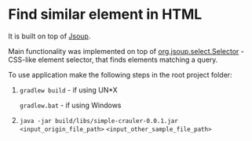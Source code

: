 # Find similar element in HTML


It is built on top of [Jsoup](https://jsoup.org/).

Main functionality was implemented on top of [org.jsoup.select.Selector](https://jsoup.org/apidocs/org/jsoup/select/Selector.html) - CSS-like element selector, that finds elements matching a query.

To use application make the following steps
in the root project folder:
1. `gradlew build` - if using UN*X</p>
   `gradlew.bat` - if using Windows

2. `java -jar build/libs/simple-crauler-0.0.1.jar` `<input_origin_file_path>` `<input_other_sample_file_path>`
